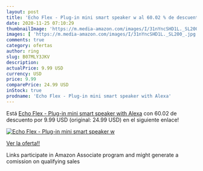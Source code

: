 ```yaml
---
layout: post
title: 'Echo Flex - Plug-in mini smart speaker w al 60.02 % de descuento'
date: 2020-11-25 07:10:29
thumbnailImage: 'https://m.media-amazon.com/images/I/31nYncSHD1L._SL200_.jpg'
images: [ 'https://m.media-amazon.com/images/I/31nYncSHD1L._SL200_.jpg' ]
comments: true
category: ofertas
author: ring
slug: B07MLY3JKV
description:
actualPrice: 9.99 USD
currency: USD
price: 9.99
comparePrice: 24.99 USD
inStock: true
prodname: 'Echo Flex - Plug-in mini smart speaker with Alexa'
---
```


Está [Echo Flex - Plug-in mini smart speaker with Alexa](https://www.amazon.com/dp/B07MLY3JKV/?tag=tolees-20) con 60.02 de descuento por 9.99 USD (original: 24.99 USD) en el siguiente enlace!

[![Echo Flex - Plug-in mini smart speaker w](https://m.media-amazon.com/images/I/31nYncSHD1L._SL200_.jpg)](https://www.amazon.com/dp/B07MLY3JKV/?tag=tolees-20)

[Ver la oferta!!](https://www.amazon.com/dp/B07MLY3JKV/?tag=tolees-20)

Links participate in Amazon Associate program and might generate a comission on qualifying sales


